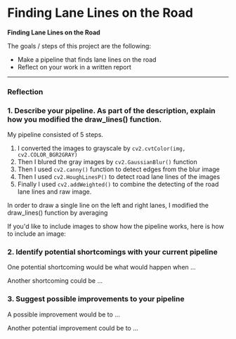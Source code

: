 # **Finding Lane Lines on the Road** 

**Finding Lane Lines on the Road**

The goals / steps of this project are the following:
* Make a pipeline that finds lane lines on the road
* Reflect on your work in a written report


---

### Reflection

### 1. Describe your pipeline. As part of the description, explain how you modified the draw_lines() function.

My pipeline consisted of 5 steps. 

1. I converted the images to grayscale by `cv2.cvtColor(img, cv2.COLOR_BGR2GRAY)`
2. Then I blured the gray images by `cv2.GaussianBlur()` function
3. Then I used `cv2.canny()` function to detect edges from the blur image
4. Then I used `cv2.HoughLinesP()` to detect road lane lines of the images
5. Finally  I used `cv2.addWeighted()` to combine the detecting of the road lane lines and raw image.



In order to draw a single line on the left and right lanes, I modified the draw_lines() function by averaging



If you'd like to include images to show how the pipeline works, here is how to include an image: 




### 2. Identify potential shortcomings with your current pipeline


One potential shortcoming would be what would happen when ... 

Another shortcoming could be ...


### 3. Suggest possible improvements to your pipeline

A possible improvement would be to ...

Another potential improvement could be to ...
